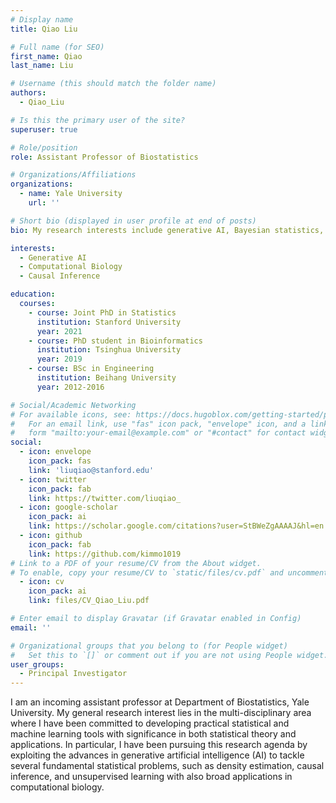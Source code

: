 ```yaml
---
# Display name
title: Qiao Liu

# Full name (for SEO)
first_name: Qiao
last_name: Liu

# Username (this should match the folder name)
authors:
  - Qiao_Liu

# Is this the primary user of the site?
superuser: true

# Role/position
role: Assistant Professor of Biostatistics

# Organizations/Affiliations
organizations:
  - name: Yale University
    url: ''

# Short bio (displayed in user profile at end of posts)
bio: My research interests include generative AI, Bayesian statistics, and computational biology.

interests:
  - Generative AI
  - Computational Biology
  - Causal Inference

education:
  courses:
    - course: Joint PhD in Statistics
      institution: Stanford University
      year: 2021
    - course: PhD student in Bioinformatics
      institution: Tsinghua University
      year: 2019
    - course: BSc in Engineering
      institution: Beihang University
      year: 2012-2016

# Social/Academic Networking
# For available icons, see: https://docs.hugoblox.com/getting-started/page-builder/#icons
#   For an email link, use "fas" icon pack, "envelope" icon, and a link in the
#   form "mailto:your-email@example.com" or "#contact" for contact widget.
social:
  - icon: envelope
    icon_pack: fas
    link: 'liuqiao@stanford.edu'
  - icon: twitter
    icon_pack: fab
    link: https://twitter.com/liuqiao_
  - icon: google-scholar
    icon_pack: ai
    link: https://scholar.google.com/citations?user=StBWeZgAAAAJ&hl=en
  - icon: github
    icon_pack: fab
    link: https://github.com/kimmo1019
# Link to a PDF of your resume/CV from the About widget.
# To enable, copy your resume/CV to `static/files/cv.pdf` and uncomment the lines below.
  - icon: cv
    icon_pack: ai
    link: files/CV_Qiao_Liu.pdf

# Enter email to display Gravatar (if Gravatar enabled in Config)
email: ''

# Organizational groups that you belong to (for People widget)
#   Set this to `[]` or comment out if you are not using People widget.
user_groups:
  - Principal Investigator
---
```


I am an incoming assistant professor at Department of Biostatistics, Yale University. My general research interest lies in the multi-disciplinary area where I have been committed to developing practical statistical and machine learning tools with significance in both statistical theory and applications. In particular, I have been pursuing this research agenda by exploiting the advances in generative artificial intelligence (AI) to tackle several fundamental statistical problems, such as density estimation, causal inference, and unsupervised learning with also broad applications in computational biology.

